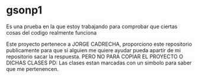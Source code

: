 # gsonp1
Es una prueba en la que estoy trabajando para comprobar que ciertas cosas del codigo realmente funciona

Este proyecto pertenece a JORGE CADRECHA, proporciono este repositorio publicamente para que si alguien me quiere ayudar pueda apartir de mi repositorio sacar la respuesta. PERO NO PARA COPIAR EL PROYECTO O DICHAS CLASES
PD: Las clases estan marcadas con un simbolo para saber que me pertenencen.
